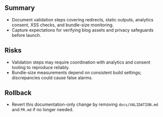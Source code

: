 ## Summary

- Document validation steps covering redirects, static outputs, analytics consent, XSS checks, and bundle-size monitoring.
- Capture expectations for verifying blog assets and privacy safeguards before launch.

## Risks

- Validation steps may require coordination with analytics and consent tooling to reproduce reliably.
- Bundle-size measurements depend on consistent build settings; discrepancies could cause false alarms.

## Rollback

- Revert this documentation-only change by removing `docs/VALIDATION.md` and `PR.md` if no longer needed.
